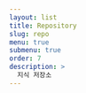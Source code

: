 ```yaml
---
layout: list
title: Repository
slug: repo
menu: true
submenu: true
order: 7
description: >
  지식 저장소
---
```


